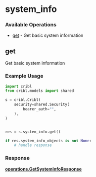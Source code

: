 # system_info

### Available Operations

* [get](#get) - Get basic system information

## get

Get basic system information

### Example Usage

```python
import cribl
from cribl.models import shared

s = cribl.Cribl(
    security=shared.Security(
        bearer_auth="",
    ),
)


res = s.system_info.get()

if res.system_info_objects is not None:
    # handle response
```


### Response

**[operations.GetSystemInfoResponse](../../models/operations/getsysteminforesponse.md)**

